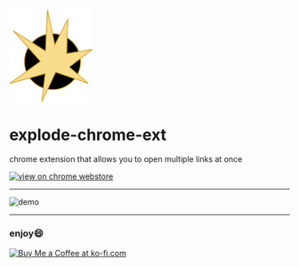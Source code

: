 <img src="logo.png" alt="logo" width="150"/>

# explode-chrome-ext
chrome extension that allows you to open multiple links at once

<a href='https://chrome.google.com/webstore/detail/links-explosion/kdnmggehdjcfnnfcahgboaajcphahnmk' target='_blank'><img src='https://developer.chrome.com/webstore/images/ChromeWebStore_BadgeWBorder_v2_206x58.png'  alt='view on chrome webstore'/></a>

---
<img src="demo.gif" alt="demo" width="350"/>

---

### enjoy:smile:

<a href='https://ko-fi.com/C0C5Y5NJ' target='_blank'><img height='36' style='border:0px;height:36px;' src='https://az743702.vo.msecnd.net/cdn/kofi2.png?v=2' border='0' alt='Buy Me a Coffee at ko-fi.com' /></a>
